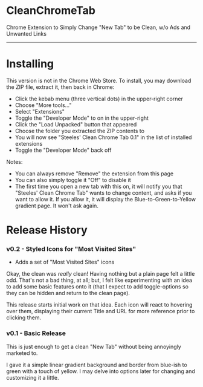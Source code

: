 # CleanChromeTab
Chrome Extension to Simply Change "New Tab" to be Clean, w/o Ads and Unwanted Links

---

# Installing

This version is not in the Chrome Web Store.  To install, you may download the ZIP file,
extract it, then back in Chrome:

- Click the kebab menu (three vertical dots) in the upper-right corner
- Choose "More tools..."
- Select "Extensions"
- Toggle the "Developer Mode" to on in the upper-right
- Click the "Load Unpacked" button that appeared
- Choose the folder you extracted the ZIP contents to
- You will now see "Steeles' Clean Chrome Tab 0.1" in the list of installed extensions
- Toggle the "Developer Mode" back off

Notes:

- You can always remove "Remove" the extension from this page
- You can also simply toggle it "Off" to disable it
- The first time you open a new tab with this on, it will notify you that "Steeles' Clean Chrome Tab" wants to change content, and asks if you want to allow it.  If you allow it, it will display the Blue-to-Green-to-Yellow gradient page.  It won't ask again.



# Release History


### v0.2 - Styled Icons for "Most Visited Sites"

- Adds a set of "Most Visited Sites" icons

Okay, the clean was *really* clean!  Having nothing but a plain page felt a little odd.
That's not a bad thing, at all; but, I felt like experimenting with an idea to add some
basic features onto it (that I expect to add toggle-options so they can be hidden and
return to the clean page).

This release starts initial work on that idea.  Each icon will react to hovering over
them, displaying their current Title and URL for more reference prior to clicking them.



### v0.1 - Basic Release

This is just enough to get a clean "New Tab" without being annoyingly marketed to.

I gave it a simple linear gradient background and border from blue-ish to green
with a touch of yellow.  I may delve into options later for changing and customizing it a little.

